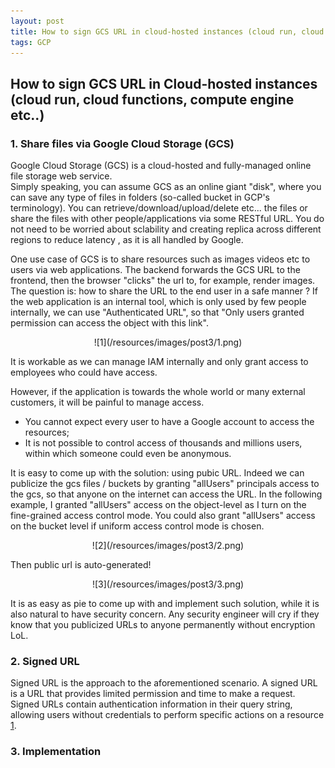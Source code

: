 ```yaml
---
layout: post
title: How to sign GCS URL in cloud-hosted instances (cloud run, cloud functions, compute engine etc..)
tags: GCP 
---
```


## How to sign GCS URL in Cloud-hosted instances (cloud run, cloud functions, compute engine etc..)

### 1. Share files via Google Cloud Storage (GCS)
Google Cloud Storage (GCS) is a cloud-hosted and fully-managed online file storage web service.  
Simply speaking, you can assume GCS as an online giant "disk", where you can save any type of files in folders
(so-called bucket in GCP's terminology). You can retrieve/download/upload/delete etc... the files or share the files with 
other people/applications via some RESTful URL. You do not need to be worried about sclability and creating replica across different regions
to reduce latency , as it is all handled by Google. 

One use case of GCS is to share resources such as images videos etc to users via web applications. The backend forwards the GCS URL 
to the frontend, then the browser "clicks" the url to, for example, render images.
The question is: how to share the URL to the end user in a safe manner ? 
If the web application is an internal tool, which is only used by few people internally, 
we can use "Authenticated URL", so that "Only users granted permission can access the object with this link". 
<p align="center">
![1](/resources/images/post3/1.png)
</p>
It is workable as we can manage IAM internally and only grant access to employees who could have access.

However, if the application is towards the whole world or many external customers, it will be painful to manage access. 
- You cannot expect every user to have a Google account to access the resources;
- It is not possible to control access of thousands and millions users, within which someone could even be anonymous. 

It is easy to come up with the solution: using pubic URL. 
Indeed we can publicize the gcs files / buckets by granting "allUsers" principals access to the gcs, so that anyone on the internet 
can access the URL. In the following example, I granted "allUsers" access on the object-level as I turn on the fine-grained
access control mode. You could also grant "allUsers" access on the bucket level if uniform access control mode is chosen.
<p align="center">
![2](/resources/images/post3/2.png)
</p>
Then public url is auto-generated!
<p align="center">
![3](/resources/images/post3/3.png)
</p>

It is as easy as pie to come up with and implement such solution, 
while it is also natural to have security concern. 
Any security engineer will cry if they know that you publicized URLs to anyone permanently without encryption LoL. 


### 2. Signed URL
Signed URL is the approach to the aforementioned scenario. 
A signed URL is a URL that provides limited permission and time to make a request. 
Signed URLs contain authentication information in their query string, 
allowing users without credentials to perform specific actions on a resource [1](https://cloud.google.com/storage/docs/access-control/signed-urls). 

### 3. Implementation 


